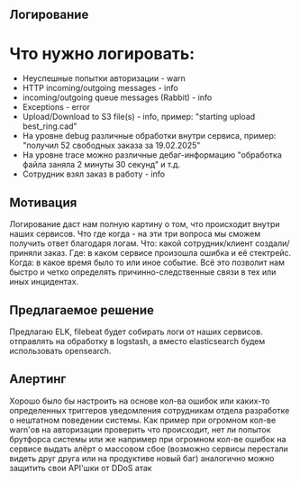 ## Логирование

# Что нужно логировать:

* Неуспешные попытки авторизации - warn
* HTTP incoming/outgoing messages - info
* incoming/outgoing queue messages (Rabbit) - info
* Exceptions - error
* Upload/Download to S3 file(s) - info, пример: "starting upload best_ring.cad"
* На уровне debug различные обработки внутри сервиса, пример: "получил 52 свободных заказа за 19.02.2025"
* На уровне trace можно различные дебаг-информацию "обработка файла заняла 2 минуты 30 секунд" и т.д.
* Сотрудник взял заказ в работу - info

## Мотивация

Логирование даст нам полную картину о том, что происходит внутри наших сервисов.
Что где когда - на эти три вопроса мы сможем получить ответ благодаря логам.
Что: какой сотрудник/клиент создали/приняли заказ.
Где: в каком сервисе произошла ошибка и её стектрейс.
Когда: в какое время было то или иное событие.
Всё это позволит нам быстро и четко определять причинно-следственные связи в тех или иных инцидентах.

## Предлагаемое решение

Предлагаю ELK, filebeat будет собирать логи от наших сервисов. отправлять на обработку в logstash, а вместо
elasticsearch будем использовать opensearch.

## Алертинг

Хорошо было бы настроить на основе кол-ва ошибок или каких-то определенных триггеров уведомления сотрудникам отдела
разработке о нештатном поведении системы. Как пример при огромном кол-ве warn'ов на авторизации проверить что
происходит, нет ли попыток брутфорса системы или же например при огромном кол-ве ошибок на сервисе выдать алёрт о
массовом сбое (возможно сервисы перестали видеть друг друга или на продуктиве новый баг) аналогично можно защитить свои
API'шки от DDoS атак
